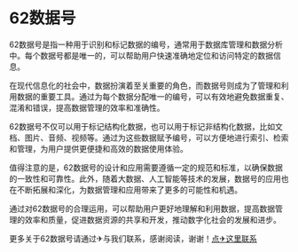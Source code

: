 # 62数据号

62数据号是指一种用于识别和标记数据的编号，通常用于数据库管理和数据分析中。每个数据号都是唯一的，可以帮助用户快速准确地定位和访问特定的数据信息。

在现代信息化的社会中，数据扮演着至关重要的角色，而数据号则成为了管理和利用数据的重要工具。通过为每个数据分配唯一的编号，可以有效地避免数据重复、混淆和错误，提高数据管理的效率和准确性。

62数据号不仅可以用于标记结构化数据，也可以用于标记非结构化数据，比如文档、图片、音频、视频等。通过为这些数据赋予编号，可以方便地进行索引、检索和管理，为用户提供更便捷和高效的数据使用体验。

值得注意的是，62数据号的设计和应用需要遵循一定的规范和标准，以确保数据的一致性和可靠性。此外，随着大数据、人工智能等技术的发展，数据号的应用也在不断拓展和深化，为数据管理和应用带来了更多的可能性和机遇。

通过对62数据号的合理运用，可以帮助用户更好地理解和利用数据，提高数据管理的效率和质量，促进数据资源的共享和开发，推动数字化社会的发展和进步。

更多关于62数据号请通过✈与我们联系，感谢阅读，谢谢！[点✈这里联系](https://sms.k02.cc)